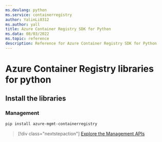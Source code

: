 ```yaml
---
ms.devlang: python
ms.service: containerregistry
author: YalinLi0312
ms.author: yall
title: Azure Container Registry SDK for Python
ms.data: 08/03/2022
ms.topic: reference
description: Reference for Azure Container Registry SDK for Python
---
```

# Azure Container Registry libraries for python

## Install the libraries


### Management

```bash
pip install azure-mgmt-containerregistry
```
> [!div class="nextstepaction"]
> [Explore the Management APIs](/python/api/overview/azure/containerregistry/management)